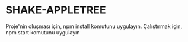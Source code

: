# SHAKE-APPLETREE

Proje'nin oluşması için, npm install komutunu uygulayın.
Çalıştırmak için, npm start komutunu uygulayın